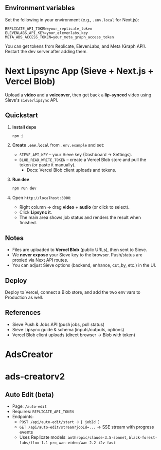 ## Environment variables

Set the following in your environment (e.g., `.env.local` for Next.js):

```
REPLICATE_API_TOKEN=your_replicate_token
ELEVENLABS_API_KEY=your_elevenlabs_key
META_ADS_ACCESS_TOKEN=your_meta_graph_access_token
```

You can get tokens from Replicate, ElevenLabs, and Meta (Graph API). Restart the dev server after adding them.

# Next Lipsync App (Sieve + Next.js + Vercel Blob)

Upload a **video** and a **voiceover**, then get back a **lip‑synced** video using Sieve's `sieve/lipsync` API.

## Quickstart

1. **Install deps**
   ```bash
   npm i
   ```

2. **Create `.env.local`** from `.env.example` and set:
   - `SIEVE_API_KEY` – your Sieve key (Dashboard → Settings).
   - `BLOB_READ_WRITE_TOKEN` – create a Vercel Blob store and pull the token (or paste it manually).
     - Docs: Vercel Blob client uploads and tokens. 

3. **Run dev**
   ```bash
   npm run dev
   ```

4. Open `http://localhost:3000`:
   - Right column → drag **video** + **audio** (or click to select).
   - Click **Lipsync it**.
   - The main area shows job status and renders the result when finished.

## Notes

- Files are uploaded to **Vercel Blob** (public URLs), then sent to Sieve.
- We **never expose** your Sieve key to the browser. Push/status are proxied via Next API routes.
- You can adjust Sieve options (backend, enhance, cut_by, etc.) in the UI.

## Deploy

Deploy to Vercel, connect a Blob store, and add the two env vars to Production as well.

## References

- Sieve Push & Jobs API (push jobs, poll status)  
- Sieve Lipsync guide & schema (inputs/outputs, options)  
- Vercel Blob client uploads (direct browser → Blob with token)  

# AdsCreator
# ads-creatorv2

## Auto Edit (beta)

- Page: `/auto-edit`
- Requires: `REPLICATE_API_TOKEN`
- Endpoints:
  - `POST /api/auto-edit/start` → `{ jobId }`
  - `GET /api/auto-edit/stream?jobId=...` → SSE stream with progress events
  - Uses Replicate models: `anthropic/claude-3.5-sonnet`, `black-forest-labs/flux-1.1-pro`, `wan-video/wan-2.2-i2v-fast`

